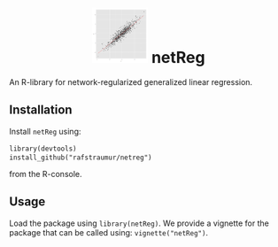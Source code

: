 
<h1 align="center">
<img src="./img/linreg.png" alt="linreg" height="100" width="100"/>
netReg
</h1>

An R-library for network-regularized generalized linear regression.

## Installation
 
Install `netReg` using:
```{r}
library(devtools)
install_github("rafstraumur/netreg") 
```
from the R-console.

## Usage

Load the package using `library(netReg)`. We provide a vignette for the package that can be called using: `vignette("netReg")`.
